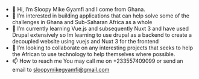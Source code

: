 - 👋 Hi, I’m Sloopy Mike Gyamfi and I come from Ghana. 
- 👀 I’m interested in building applications that can help solve some of the challenges in Ghana and Sub-Saharan Africa as a whole
- 🌱 I’m currently learning Vue.js and subsequently Nuxt 3 and have used Drupal extensively so Im learning to use drupal as a backend to create a decoupled website using vuejs and Nuxt 3 for the frontend
- 💞️ I’m looking to collaborate on any interesting projects that seeks to help the African to use technology to help themselves where possible.
- 📫 How to reach me You may call me on +233557409099 or send an email to sloopymikegyamfi@gmail.com

<!---
sloopymg1/sloopymg1 is a ✨ special ✨ repository because its `README.md` (this file) appears on your GitHub profile.
You can click the Preview link to take a look at your changes.
--->
